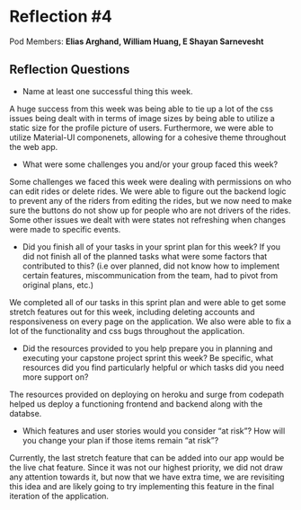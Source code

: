 # Reflection #4

Pod Members: **Elias Arghand, William Huang, E Shayan Sarnevesht**

## Reflection Questions

* Name at least one successful thing this week.

 A huge success from this week was being able to tie up a lot of the css issues being dealt with in terms of image sizes by being able to utilize a static size for the profile picture of users. Furthermore, we were able to utilize Material-UI componenets, allowing for a cohesive theme throughout the web app.

* What were some challenges you and/or your group faced this week?

 Some challenges we faced this week were dealing with permissions on who can edit rides or delete rides. We were able to figure out the backend logic to prevent any of the riders from editing the rides, but we now need to make sure the buttons do not show up for people who are not drivers of the rides. Some other issues we dealt with were states not refreshing when changes were made to specific events.
 
* Did you finish all of your tasks in your sprint plan for this week? If you did not finish all of the planned tasks what were some factors that contributed to this?  (i.e over planned, did not know how to implement certain features, miscommunication from the team, had to pivot from original plans, etc.)

We completed all of our tasks in this sprint plan and were able to get some stretch features out for this week, including deleting accounts and responsiveness on every page on the application. We also were able to fix a lot of the functionality and css bugs throughout the application.

* Did the resources provided to you help prepare you in planning and executing your capstone project sprint this week? Be specific, what resources did you find particularly helpful or which tasks did you need more support on?

The resources provided on deploying on heroku and surge from codepath helped us deploy a functioning frontend and backend along with the databse.

* Which features and user stories would you consider “at risk”? How will you change your plan if those items remain “at risk”?

 Currently, the last stretch feature that can be added into our app would be the live chat feature. Since it was not our highest priority, we did not draw any attention towards it, but now that we have extra time, we are revisiting this idea and are likely going to try implementing this feature in the final iteration of the application.
